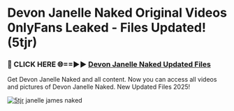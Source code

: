 # Devon Janelle Naked Original Videos 0nlyFans Leaked - Files Updated! (5tjr)

<h3>🔴 CLICK HERE 🌐==►► <a href="https://tinyurl.com/yckcrads" rel="nofollow">Devon Janelle Naked Updated Files</a></h3>

Get Devon Janelle Naked and all content. Now you can access all videos and pictures of Devon Janelle Naked. New Updated Files 2025!

[![5tjr](https://i.imgur.com/hpKpOFt.gif)](https://tinyurl.com/yckcrads)
janelle james naked